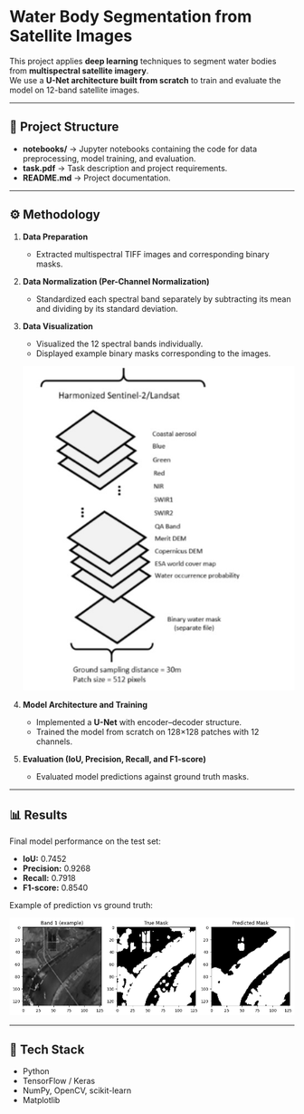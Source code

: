 # Water Body Segmentation from Satellite Images

This project applies **deep learning** techniques to segment water bodies from **multispectral satellite imagery**.  
We use a **U-Net architecture built from scratch** to train and evaluate the model on 12-band satellite images.

---

## 📂 Project Structure
- **notebooks/** → Jupyter notebooks containing the code for data preprocessing, model training, and evaluation.  
- **task.pdf** → Task description and project requirements.  
- **README.md** → Project documentation.  

---

## ⚙️ Methodology
1. **Data Preparation**  
   - Extracted multispectral TIFF images and corresponding binary masks.  

2. **Data Normalization (Per-Channel Normalization)**  
   - Standardized each spectral band separately by subtracting its mean and dividing by its standard deviation.  

3. **Data Visualization**  
   - Visualized the 12 spectral bands individually.  
   - Displayed example binary masks corresponding to the images.  

   ![Satellite Bands](assets/Satellite%20Bands.jpeg)

4. **Model Architecture and Training**  
   - Implemented a **U-Net** with encoder–decoder structure.  
   - Trained the model from scratch on 128×128 patches with 12 channels.  

5. **Evaluation (IoU, Precision, Recall, and F1-score)**  
   - Evaluated model predictions against ground truth masks.  

---

## 📊 Results
Final model performance on the test set:  
- **IoU:** 0.7452  
- **Precision:** 0.9268  
- **Recall:** 0.7918  
- **F1-score:** 0.8540  

Example of prediction vs ground truth:  

![Prediction Example](assets/Prediction%20Example.png)

---

## 🚀 Tech Stack
- Python  
- TensorFlow / Keras  
- NumPy, OpenCV, scikit-learn  
- Matplotlib
